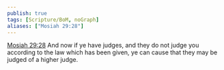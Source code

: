 ```yaml
---
publish: true
tags: [Scripture/BoM, noGraph]
aliases: ["Mosiah 29:28"]
---
```

[Mosiah 29:28](https://churchofjesuschrist.org/study/scriptures/bofm/mosiah/29?lang=eng&id=p28#p28) And now if ye have judges, and they do not judge you according to the law which has been given, ye can cause that they may be judged of a higher judge.
